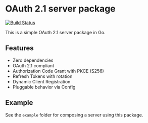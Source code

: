 # OAuth 2.1 server package
[![Build Status](https://github.com/emicklei/oauth2server/actions/workflows/test.yml/badge.svg)](https://github.com/emicklei/oauth2server/actions/workflows/test.yml)

This is a simple OAuth 2.1 server package in Go.

## Features

- Zero dependencies
- OAuth 2.1 compliant
- Authorization Code Grant with PKCE (S256)
- Refresh Tokens with rotation
- Dynamic Client Registration
- Pluggable behavior via Config

## Example

See the `example` folder for composing a server using this package.
